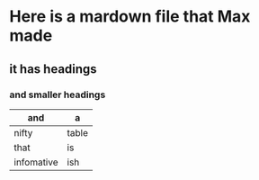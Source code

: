 # Here is a mardown file that Max made

## it has headings

### and smaller headings

|and|a|
----|-|
|nifty|table|
|that|is|
|infomative|ish
